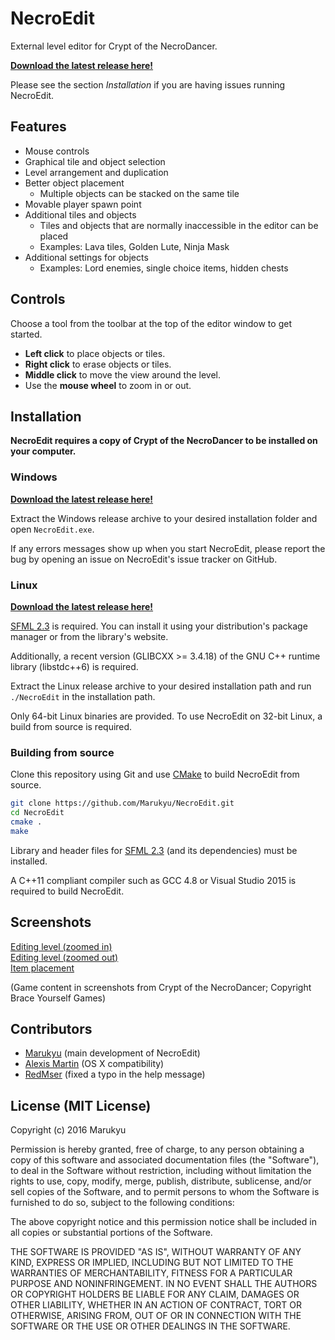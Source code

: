 # NecroEdit

External level editor for Crypt of the NecroDancer.

**[Download the latest release here!](https://github.com/Marukyu/NecroEdit/releases)**

Please see the section *Installation* if you are having issues running NecroEdit.

## Features

* Mouse controls
* Graphical tile and object selection
* Level arrangement and duplication
* Better object placement
    * Multiple objects can be stacked on the same tile
* Movable player spawn point
* Additional tiles and objects
    * Tiles and objects that are normally inaccessible in the editor can be placed
    * Examples: Lava tiles, Golden Lute, Ninja Mask
* Additional settings for objects
    * Examples: Lord enemies, single choice items, hidden chests

## Controls

Choose a tool from the toolbar at the top of the editor window to get started.

* **Left click** to place objects or tiles.
* **Right click** to erase objects or tiles.
* **Middle click** to move the view around the level.
* Use the **mouse wheel** to zoom in or out.

## Installation

**NecroEdit requires a copy of Crypt of the NecroDancer to be installed on your computer.**

### Windows

**[Download the latest release here!](https://github.com/Marukyu/NecroEdit/releases)**

Extract the Windows release archive to your desired installation folder and open `NecroEdit.exe`.

If any errors messages show up when you start NecroEdit, please report the bug by opening an issue on NecroEdit's issue
tracker on GitHub.

### Linux

**[Download the latest release here!](https://github.com/Marukyu/NecroEdit/releases)**

[SFML 2.3](http://sfml-dev.org) is required. You can install it using your distribution's package manager or from the
library's website.

Additionally, a recent version (GLIBCXX >= 3.4.18) of the GNU C++ runtime library (libstdc++6) is required.

Extract the Linux release archive to your desired installation path and run `./NecroEdit` in the installation path.

Only 64-bit Linux binaries are provided. To use NecroEdit on 32-bit Linux, a build from source is required.

### Building from source

Clone this repository using Git and use [CMake](https://cmake.org) to build NecroEdit from source.

```sh
git clone https://github.com/Marukyu/NecroEdit.git
cd NecroEdit
cmake .
make
```

Library and header files for [SFML 2.3](http://sfml-dev.org) (and its dependencies) must be installed.

A C++11 compliant compiler such as GCC 4.8 or Visual Studio 2015 is required to build NecroEdit.

## Screenshots

[Editing level (zoomed in)](http://i.imgur.com/eN00kTj.png)  
[Editing level (zoomed out)](http://i.imgur.com/hej7AFZ.png)  
[Item placement](http://i.imgur.com/mBacWM8.png)  

(Game content in screenshots from Crypt of the NecroDancer; Copyright Brace Yourself Games)

## Contributors

* [Marukyu](https://github.com/Marukyu) (main development of NecroEdit)
* [Alexis Martin](https://github.com/alexismartin) (OS X compatibility)
* [RedMser](https://github.com/RedMser) (fixed a typo in the help message)

## License (MIT License)

Copyright (c) 2016 Marukyu

Permission is hereby granted, free of charge, to any person obtaining a copy
of this software and associated documentation files (the "Software"), to deal
in the Software without restriction, including without limitation the rights
to use, copy, modify, merge, publish, distribute, sublicense, and/or sell
copies of the Software, and to permit persons to whom the Software is
furnished to do so, subject to the following conditions:

The above copyright notice and this permission notice shall be included in all
copies or substantial portions of the Software.

THE SOFTWARE IS PROVIDED "AS IS", WITHOUT WARRANTY OF ANY KIND, EXPRESS OR
IMPLIED, INCLUDING BUT NOT LIMITED TO THE WARRANTIES OF MERCHANTABILITY,
FITNESS FOR A PARTICULAR PURPOSE AND NONINFRINGEMENT. IN NO EVENT SHALL THE
AUTHORS OR COPYRIGHT HOLDERS BE LIABLE FOR ANY CLAIM, DAMAGES OR OTHER
LIABILITY, WHETHER IN AN ACTION OF CONTRACT, TORT OR OTHERWISE, ARISING FROM,
OUT OF OR IN CONNECTION WITH THE SOFTWARE OR THE USE OR OTHER DEALINGS IN THE
SOFTWARE.
